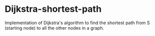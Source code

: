 # Dijkstra-shortest-path
Implementation of Dijkstra's algorithm to find the shortest path from S (starting node) to all the other nodes in a graph. 


